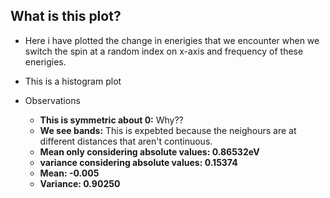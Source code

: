 ## What is this plot?

- Here i have plotted the change in enerigies that we encounter when we switch the spin at a random index on x-axis and frequency of these enerigies.

- This is a histogram plot

- Observations
    - **This is symmetric about 0:** Why??
    - **We see bands:** This is expebted because the neighours are at different distances that aren't continuous.
    - **Mean only considering absolute values: 0.86532eV**
    - **variance considering absolute values: 0.15374**
    - **Mean: -0.005**
    - **Variance: 0.90250**
